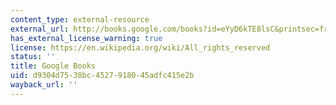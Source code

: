 ```yaml
---
content_type: external-resource
external_url: http://books.google.com/books?id=eYyD6kTE8lsC&printsec=frontcover
has_external_license_warning: true
license: https://en.wikipedia.org/wiki/All_rights_reserved
status: ''
title: Google Books
uid: d9304d75-38bc-4527-9180-45adfc415e2b
wayback_url: ''
---
```

